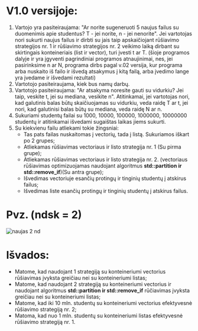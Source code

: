 # V1.0 versijoje:
1) Vartojo yra pasiteiraujama: "Ar norite sugeneruoti 5 naujus failus su duomenimis apie studentus? T - jei norite, n - jei nenorite". Jei vartotojas nori sukurti naujus failus ir dirbti su jais taip apskaičiojant rūšiavimo strategijos nr. 1  ir rūšiavimo strategijos nr. 2 veikimo laiką dirbant su skirtingais konteineriais (list ir vector), turi įvesti t ar T. (šioje programos dalyje ir yra įgyventi pagrindiniai programos atnaujinimai, nes, jei pasirinksime n ar N, programa dirbs pagal v.02 versija, kur programa arba nuskaito iš failo ir išvedą atsakymus į kitą failą, arba įvedimo lange yra įvedame ir išvedami rezultati)
2) Vartotojo pasiteiraujama, kiek bus namų darbų.
3) Vartotojo pasiteiraujama: "Ar atsakyma noresite gauti su vidurkiu? Jei taip, veskite t, jei su mediana, vesikite n". Atitinkamai, jei vartotojas nori, kad galutinis balas būtų skaičiuojamas su vidurkiu, veda raidę T ar t, jei nori, kad galutinisi balas būtų su mediana, veda raidę N ar n.
4) Sukuriami studentų failai su 1000, 10000, 100000, 1000000, 10000000 studentų ir atitinkamai išvedami sugaištas laikas jiems sukurti.
5) Su kiekvienu failu atliekami tokie žingsniai:
   * Tas pats failas nuskaitomas į vectorių, tada į listą. Sukuriamos iškart po 2 grupes;
   * Atliekamas rūšiavimas vectoriaus ir listo strategija nr. 1 (Su pirma grupe);
   * Atliekamas rūšiavimas vectoriaus ir listo strategija nr. 2. (vectoriaus rūšiavimas optimizuojamas naudojant algoritmus **std::partition ir std::remove_if**)(Su antra grupe);
   * Išvedimas vectoriuje esančių protingų ir tinginių studentų į atskirus failus;
   * Išvedimas liste esančių protingų ir tinginių studentų į atskirus failus. </br>
# Pvz. (ndsk = 2)

  



  
  

  ![naujas 2 nd](https://user-images.githubusercontent.com/90412167/142625562-d47a44ba-9893-4ced-978b-899cfd195ab2.jpg)<br/>
 # Išvados:
 * Matome, kad naudojant 1 strategiją su konteineriumi vectorius rūšiavimas įvyksta greičiau nei su konteineriumi listas;
 * Matome, kad naudojant 2 strategiją su konteineriumi vectorius ir naudojant algoritmus **std::partition ir std::remove_if** rūčiavimas įvyksta greičiau nei su konteineriumi listas;
 * Matome, kad iki 10 mln. studentų su konteineriumi vectorius efektyvesnė rūšiavimo strategiją nr. 2;
 * Matoma, kad nuo 1 mln. studentų su konteineriumi listas efektyvesnė rūšiavimo strategiją nr. 1.









